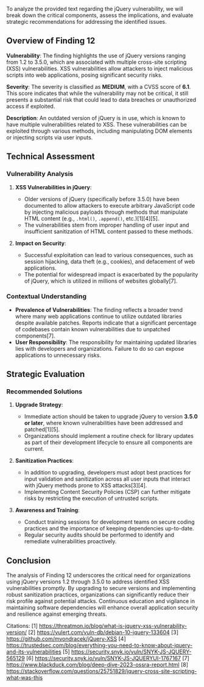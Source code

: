 To analyze the provided text regarding the jQuery vulnerability, we will break down the critical components, assess the implications, and evaluate strategic recommendations for addressing the identified issues.

## Overview of Finding 12

**Vulnerability**: The finding highlights the use of jQuery versions ranging from 1.2 to 3.5.0, which are associated with multiple cross-site scripting (XSS) vulnerabilities. XSS vulnerabilities allow attackers to inject malicious scripts into web applications, posing significant security risks.

**Severity**: The severity is classified as **MEDIUM**, with a CVSS score of **6.1**. This score indicates that while the vulnerability may not be critical, it still presents a substantial risk that could lead to data breaches or unauthorized access if exploited.

**Description**: An outdated version of jQuery is in use, which is known to have multiple vulnerabilities related to XSS. These vulnerabilities can be exploited through various methods, including manipulating DOM elements or injecting scripts via user inputs.

## Technical Assessment

### Vulnerability Analysis

1. **XSS Vulnerabilities in jQuery**:
   - Older versions of jQuery (specifically before 3.5.0) have been documented to allow attackers to execute arbitrary JavaScript code by injecting malicious payloads through methods that manipulate HTML content (e.g., `.html()`, `.append()`, etc.)[1][4][5].
   - The vulnerabilities stem from improper handling of user input and insufficient sanitization of HTML content passed to these methods.

2. **Impact on Security**:
   - Successful exploitation can lead to various consequences, such as session hijacking, data theft (e.g., cookies), and defacement of web applications.
   - The potential for widespread impact is exacerbated by the popularity of jQuery, which is utilized in millions of websites globally[7].

### Contextual Understanding

- **Prevalence of Vulnerabilities**: The finding reflects a broader trend where many web applications continue to utilize outdated libraries despite available patches. Reports indicate that a significant percentage of codebases contain known vulnerabilities due to unpatched components[7].
- **User Responsibility**: The responsibility for maintaining updated libraries lies with developers and organizations. Failure to do so can expose applications to unnecessary risks.

## Strategic Evaluation

### Recommended Solutions

1. **Upgrade Strategy**:
   - Immediate action should be taken to upgrade jQuery to version **3.5.0 or later**, where known vulnerabilities have been addressed and patched[1][5].
   - Organizations should implement a routine check for library updates as part of their development lifecycle to ensure all components are current.

2. **Sanitization Practices**:
   - In addition to upgrading, developers must adopt best practices for input validation and sanitization across all user inputs that interact with jQuery methods prone to XSS attacks[3][4].
   - Implementing Content Security Policies (CSP) can further mitigate risks by restricting the execution of untrusted scripts.

3. **Awareness and Training**:
   - Conduct training sessions for development teams on secure coding practices and the importance of keeping dependencies up-to-date.
   - Regular security audits should be performed to identify and remediate vulnerabilities proactively.

## Conclusion

The analysis of Finding 12 underscores the critical need for organizations using jQuery versions 1.2 through 3.5.0 to address identified XSS vulnerabilities promptly. By upgrading to secure versions and implementing robust sanitization practices, organizations can significantly reduce their risk profile against potential attacks. Continuous education and vigilance in maintaining software dependencies will enhance overall application security and resilience against emerging threats.

Citations:
[1] https://threatmon.io/blog/what-is-jquery-xss-vulnerability-version/
[2] https://vulert.com/vuln-db/debian-10-jquery-133604
[3] https://github.com/mvondracek/jQuery-XSS
[4] https://trustedsec.com/blog/everything-you-need-to-know-about-jquery-and-its-vulnerabilities
[5] https://security.snyk.io/vuln/SNYK-JS-JQUERY-565129
[6] https://security.snyk.io/vuln/SNYK-JS-JQUERYUI-1767167
[7] https://www.blackduck.com/blog/deep-dive-2023-ossra-report.html
[8] https://stackoverflow.com/questions/25751829/jquery-cross-site-scripting-what-was-this